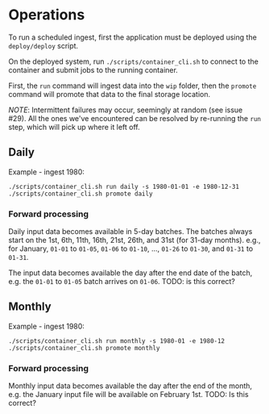 # Operations

To run a scheduled ingest, first the application must be deployed using the
`deploy/deploy` script.

On the deployed system, run `./scripts/container_cli.sh` to connect to the container and
submit jobs to the running container.

First, the `run` command will ingest data into the `wip` folder, then the `promote`
command will promote that data to the final storage location.

_NOTE_: Intermittent failures may occur, seemingly at random (see issue #29). All the
ones we've encountered can be resolved by re-running the `run` step, which will pick up
where it left off.


## Daily

Example - ingest 1980:

```
./scripts/container_cli.sh run daily -s 1980-01-01 -e 1980-12-31
./scripts/container_cli.sh promote daily
```


### Forward processing

Daily input data becomes available in 5-day batches. The batches always start on the
1st, 6th, 11th, 16th, 21st, 26th, and 31st (for 31-day months). e.g., for January,
`01-01` to `01-05`, `01-06` to `01-10`, ..., `01-26` to `01-30`, and `01-31` to `01-31`.

The input data becomes available the day after the end date of the batch, e.g. the
`01-01` to `01-05` batch arrives on `01-06`. TODO: is this correct?


## Monthly

Example - ingest 1980:

```
./scripts/container_cli.sh run monthly -s 1980-01 -e 1980-12
./scripts/container_cli.sh promote monthly
```


### Forward processing

Monthly input data becomes available the day after the end of the month, e.g. the
January input file will be available on February 1st. TODO: Is this correct?
